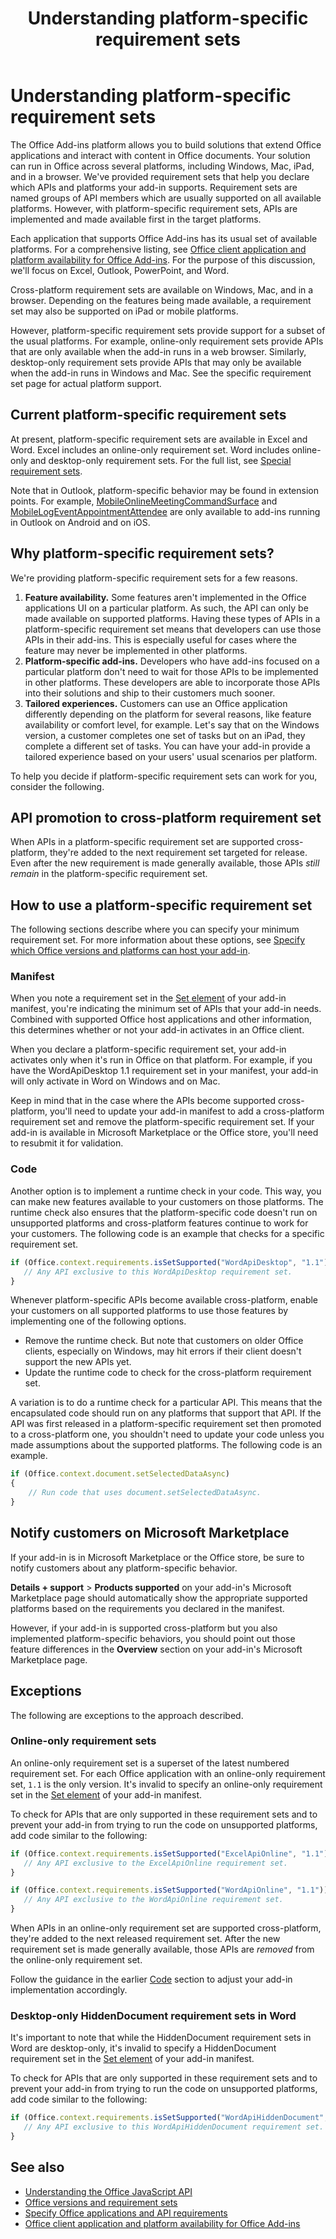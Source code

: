 ﻿---
title: Understanding platform-specific requirement sets
description: Understand and learn how to use platform-specific requirement sets.
ms.topic: how-to
ms.date: 11/19/2024
ms.localizationpriority: medium
---

# Understanding platform-specific requirement sets

The Office Add-ins platform allows you to build solutions that extend Office applications and interact with content in Office documents. Your solution can run in Office across several platforms, including Windows, Mac, iPad, and in a browser. We've provided requirement sets that help you declare which APIs and platforms your add-in supports. Requirement sets are named groups of API members which are usually supported on all available platforms. However, with platform-specific requirement sets, APIs are implemented and made available first in the target platforms.

Each application that supports Office Add-ins has its usual set of available platforms. For a comprehensive listing, see [Office client application and platform availability for Office Add-ins](/javascript/api/requirement-sets). For the purpose of this discussion, we'll focus on Excel, Outlook, PowerPoint, and Word.

Cross-platform requirement sets are available on Windows, Mac, and in a browser. Depending on the features being made available, a requirement set may also be supported on iPad or mobile platforms.

However, platform-specific requirement sets provide support for a subset of the usual platforms. For example, online-only requirement sets provide APIs that are only available when the add-in runs in a web browser. Similarly, desktop-only requirement sets provide APIs that may only be available when the add-in runs in Windows and Mac. See the specific requirement set page for actual platform support.

## Current platform-specific requirement sets

At present, platform-specific requirement sets are available in Excel and Word. Excel includes an online-only requirement set. Word includes online-only and desktop-only requirement sets. For the full list, see [Special requirement sets](/javascript/api/overview#special-requirement-sets).

Note that in Outlook, platform-specific behavior may be found in extension points. For example, [MobileOnlineMeetingCommandSurface](/javascript/api/manifest/extensionpoint#mobileonlinemeetingcommandsurface) and [MobileLogEventAppointmentAttendee](/javascript/api/manifest/extensionpoint#mobilelogeventappointmentattendee) are only available to add-ins running in Outlook on Android and on iOS.

## Why platform-specific requirement sets?

We're providing platform-specific requirement sets for a few reasons.

1. **Feature availability.** Some features aren't implemented in the Office applications UI on a particular platform. As such, the API can only be made available on supported platforms. Having these types of APIs in a platform-specific requirement set means that developers can use those APIs in their add-ins. This is especially useful for cases where the feature may never be implemented in other platforms.
1. **Platform-specific add-ins.** Developers who have add-ins focused on a particular platform don't need to wait for those APIs to be implemented in other platforms. These developers are able to incorporate those APIs into their solutions and ship to their customers much sooner.
1. **Tailored experiences.** Customers can use an Office application differently depending on the platform for several reasons, like feature availability or comfort level, for example. Let's say that on the Windows version, a customer completes one set of tasks but on an iPad, they complete a different set of tasks. You can have your add-in provide a tailored experience based on your users' usual scenarios per platform.

To help you decide if platform-specific requirement sets can work for you, consider the following.

## API promotion to cross-platform requirement set

When APIs in a platform-specific requirement set are supported cross-platform, they're added to the next requirement set targeted for release. Even after the new requirement is made generally available, those APIs *still remain* in the platform-specific requirement set.

## How to use a platform-specific requirement set

The following sections describe where you can specify your minimum requirement set. For more information about these options, see [Specify which Office versions and platforms can host your add-in](specify-office-hosts-and-api-requirements.md).

### Manifest

When you note a requirement set in the [Set element](/javascript/api/manifest/set) of your add-in manifest, you're indicating the minimum set of APIs that your add-in needs. Combined with supported Office host applications and other information, this determines whether or not your add-in activates in an Office client.

When you declare a platform-specific requirement set, your add-in activates only when it's run in Office on that platform. For example, if you have the WordApiDesktop 1.1 requirement set in your manifest, your add-in will only activate in Word on Windows and on Mac.

Keep in mind that in the case where the APIs become supported cross-platform, you'll need to update your add-in manifest to add a cross-platform requirement set and remove the platform-specific requirement set. If your add-in is available in Microsoft Marketplace or the Office store, you'll need to resubmit it for validation.

### Code

Another option is to implement a runtime check in your code. This way, you can make new features available to your customers on those platforms. The runtime check also ensures that the platform-specific code doesn't run on unsupported platforms and cross-platform features continue to work for your customers. The following code is an example that checks for a specific requirement set.

```javascript
if (Office.context.requirements.isSetSupported("WordApiDesktop", "1.1")) {
   // Any API exclusive to this WordApiDesktop requirement set.
}
```

Whenever platform-specific APIs become available cross-platform, enable your customers on all supported platforms to use those features by implementing one of the following options.

- Remove the runtime check. But note that customers on older Office clients, especially on Windows, may hit errors if their client doesn't support the new APIs yet.
- Update the runtime code to check for the cross-platform requirement set.

A variation is to do a runtime check for a particular API. This means that the encapsulated code should run on any platforms that support that API. If the API was first released in a platform-specific requirement set then promoted to a cross-platform one, you shouldn't need to update your code unless you made assumptions about the supported platforms. The following code is an example.

```javascript
if (Office.context.document.setSelectedDataAsync)
{
    // Run code that uses document.setSelectedDataAsync.
}
```

## Notify customers on Microsoft Marketplace

If your add-in is in Microsoft Marketplace or the Office store, be sure to notify customers about any platform-specific behavior.

**Details + support** > **Products supported** on your add-in's Microsoft Marketplace page should automatically show the appropriate supported platforms based on the requirements you declared in the manifest.

However, if your add-in is supported cross-platform but you also implemented platform-specific behaviors, you should point out those feature differences in the **Overview** section on your add-in's Microsoft Marketplace page.

## Exceptions

The following are exceptions to the approach described.

### Online-only requirement sets

An online-only requirement set is a superset of the latest numbered requirement set. For each Office application with an online-only requirement set, `1.1` is the only version. It's invalid to specify an online-only requirement set in the [Set element](/javascript/api/manifest/set) of your add-in manifest.

To check for APIs that are only supported in these requirement sets and to prevent your add-in from trying to run the code on unsupported platforms, add code similar to the following:

```javascript
if (Office.context.requirements.isSetSupported("ExcelApiOnline", "1.1")) {
   // Any API exclusive to the ExcelApiOnline requirement set.
}
```

```javascript
if (Office.context.requirements.isSetSupported("WordApiOnline", "1.1")) {
   // Any API exclusive to the WordApiOnline requirement set.
}
```

When APIs in an online-only requirement set are supported cross-platform, they're added to the next released requirement set. After the new requirement set is made generally available, those APIs are *removed* from the online-only requirement set.

Follow the guidance in the earlier [Code](#code) section to adjust your add-in implementation accordingly.

### Desktop-only HiddenDocument requirement sets in Word

It's important to note that while the HiddenDocument requirement sets in Word are desktop-only, it's invalid to specify a HiddenDocument requirement set in the [Set element](/javascript/api/manifest/set) of your add-in manifest.

To check for APIs that are only supported in these requirement sets and to prevent your add-in from trying to run the code on unsupported platforms, add code similar to the following:

```javascript
if (Office.context.requirements.isSetSupported("WordApiHiddenDocument", "1.5")) {
   // Any API exclusive to this WordApiHiddenDocument requirement set.
}
```

## See also

- [Understanding the Office JavaScript API](understanding-the-javascript-api-for-office.md)
- [Office versions and requirement sets](office-versions-and-requirement-sets.md)
- [Specify Office applications and API requirements](specify-office-hosts-and-api-requirements.md)
- [Office client application and platform availability for Office Add-ins](/javascript/api/requirement-sets)
